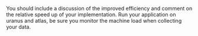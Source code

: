 You should include a discussion of the improved efficiency and
comment on the relative speed up of your implementation. Run your
application on uranus and atlas, be sure you monitor the machine 
load when collecting your data. 


